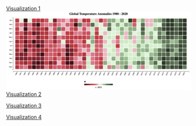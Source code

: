 [Visualization 1](https://huangxuankun.github.io/D3-Global-Temperature-Trend-Visualization/DataViz_1/Part2/)
[![name](./Images/1.png)](https://huangxuankun.github.io/D3-Global-Temperature-Trend-Visualization/DataViz_1/Part2/)
[Visualization 2](https://huangxuankun.github.io/D3-Global-Temperature-Trend-Visualization/DataViz_1/Part2/)

[Visualization 3](https://huangxuankun.github.io/D3-Global-Temperature-Trend-Visualization/DataViz_1/Part3/)

[Visualization 4](https://huangxuankun.github.io/D3-Global-Temperature-Trend-Visualization/DataViz_1/Part4/)
 
 
